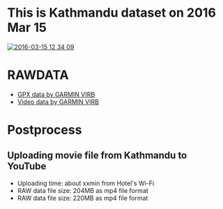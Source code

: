 # This is Kathmandu dataset on 2016 Mar 15

<a href="https://github.com/dronebird/OpenStreetView_test/blob/master/2016-03-15_Kathmandu/Track_2016-03-15%20144807_AsLine.geojson">![2016-03-15 12 34 09](https://cloud.githubusercontent.com/assets/416977/13767046/54f4f490-eaaa-11e5-846a-70a615ca9a72.png)</a>

# RAWDATA
- <a href="https://github.com/dronebird/OpenStreetView_test/blob/master/2016-03-15_Kathmandu/Track_2016-03-15%20144807.gpx">GPX data by GARMIN VIRB</a>
- <a href="https://youtu.be/xxx">Video data by GARMIN VIRB</a>

# Postprocess
## Uploading movie file from Kathmandu to YouTube
- Uploading time: about xxmin from Hotel's Wi-Fi
- RAW data file size: 204MB as mp4 file format
- RAW data file size: 220MB as mp4 file format

